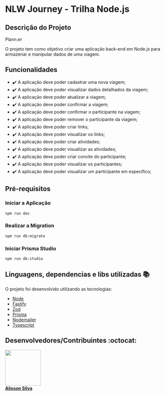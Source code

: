 # NLW Journey - Trilha Node.js

## Descrição do Projeto

Plann.er

O projeto tem como objetivo criar uma aplicação back-end em Node.js para armazenar e manipular dados de uma viagem.

## Funcionalidades

- :heavy_check_mark: A aplicação deve poder cadastrar uma nova viagem;
- :heavy_check_mark: A aplicação deve poder visualizar dados detalhados da viagem;
- :heavy_check_mark: A aplicação deve poder atualizar a viagem;
- :heavy_check_mark: A aplicação deve poder confirmar a viagem;
- :heavy_check_mark: A aplicação deve poder confirmar o participante na viagem;
- :heavy_check_mark: A aplicação deve poder remover o participante da viagem;
- :heavy_check_mark: A aplicação deve poder criar links;
- :heavy_check_mark: A aplicação deve poder visualizar os links;
- :heavy_check_mark: A aplicação deve poder criar atividades;
- :heavy_check_mark: A aplicação deve poder visualizar as atividades;
- :heavy_check_mark: A aplicação deve poder criar convite do participante;
- :heavy_check_mark: A aplicação deve poder visualizar os participantes;
- :heavy_check_mark: A aplicação deve poder visualizar um participante em específico;

## Pré-requisitos

### Iniciar a Aplicação

```
npm run dev
```

### Realizar a Migration

```
npm run db:migrate
```

### Iniciar Prisma Studio

```
npm run db:studio
```

## Linguagens, dependencias e libs utilizadas :books:

O projeto foi desenvolvido utilizando as tecnologias:

- [Node](https://nodejs.org)
- [Fastify](https://fastify.dev)
- [Zod](https://zod.dev)
- [Prisma](https://www.prisma.io)
- [Nodemailer](https://nodemailer.com)
- [Typescript](https://www.typescriptlang.org)

## Desenvolvedores/Contribuintes :octocat:

[<img src="https://avatars.githubusercontent.com/u/5165335?v=4" width=115><br><strong>Alisson Silva</strong>](https://github.com/AlissonSilva07)